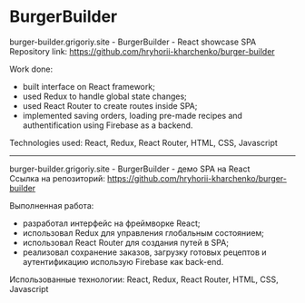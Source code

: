 # BurgerBuilder

burger-builder.grigoriy.site - BurgerBuilder - React showcase SPA  
Repository link: https://github.com/hryhorii-kharchenko/burger-builder

Work done:

- built interface on React framework;
- used Redux to handle global state changes;
- used React Router to create routes inside SPA;
- implemented saving orders, loading pre-made recipes and authentification using Firebase as a backend.

Technologies used: React, Redux, React Router, HTML, CSS, Javascript

---

burger-builder.grigoriy.site - BurgerBuilder - демо SPA на React  
Ссылка на репозиторий: https://github.com/hryhorii-kharchenko/burger-builder

Выполненная работа:

- разработал интерфейс на фреймворке React;
- использовал Redux для управления глобальным состоянием;
- использовал React Router для создания путей в SPA;
- реализовал сохранение заказов, загрузку готовых рецептов и аутентификацию использую Firebase как back-end.

Использованные технологии: React, Redux, React Router, HTML, CSS, Javascript
